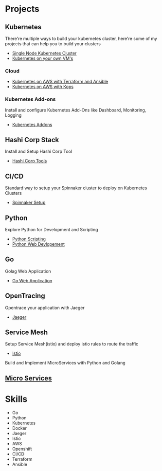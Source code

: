 # Projects

## Kubernetes
There're multiple ways to build your kubernetes cluster, here're some of my projects that can help you to build your clusters

- [Single Node Kubernetes Cluster](https://github.com/angudadevops/singlenode_kubernetes)
- [Kubernetes on your own VM's](https://github.com/angudadevops/kubernetes_baremetal)

### Cloud
- [Kubernetes on AWS with Terraform and Ansible](https://github.com/angudadevops/k8s_aws)
- [Kubernetes on AWS with Kops](https://github.com/angudadevops/k8kops_aws)

### Kubernetes Add-ons
Install and configure Kubernetes Add-Ons like Dashboard, Monitoring, Logging
- [Kubernetes Addons](https://github.com/angudadevops/k8s_addons)

## Hashi Corp Stack
Install and Setup Hashi Corp Tool
- [Hashi Corp Tools](https://github.com/angudadevops/hashi-stack)

## CI/CD
Standard way to setup your Spinnaker cluster to deploy on Kubernetes Clusters
- [Spinnaker Setup](https://github.com/angudadevops/spinnaker)

## Python
Explore Python for Development and Scripting
- [Python Scripting](https://github.com/angudadevops/Python-Scripting)
- [Python Web Devlopement](https://github.com/angudadevops/Python-Developement)

## Go
Golag Web Application
- [Go Web Application](https://github.com/angudadevops/golang_webapp)

## OpenTracing
Opentrace your application with Jaeger
- [Jaeger](https://github.com/angudadevops/jaeger-k8s)

## Service Mesh 
Setup Service Mesh(istio) and deploy istio rules to route the traffic
- [Istio](https://github.com/angudadevops/istio-k8s)

Build and Implement MicroServices with Python and Golang
## [Micro Services](https://github.com/angudadevops/micro-services)

# Skills
- Go
- Python
- Kubernetes
- Docker
- Jaeger
- Istio
- AWS
- Openshift
- CI/CD
- Terraform
- Ansible

